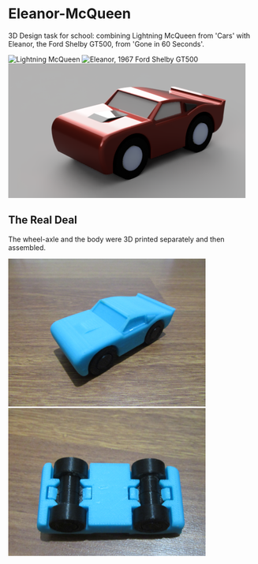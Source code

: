 # Eleanor-McQueen
3D Design task for school: combining Lightning McQueen from 'Cars' with Eleanor, the Ford Shelby GT500, from 'Gone in 60 Seconds'.

<div height="100">
  <img alt="Lightning McQueen" src="https://upload.wikimedia.org/wikipedia/en/thumb/8/82/Lightning_McQueen.png/220px-Lightning_McQueen.png">

  <img alt="Eleanor, 1967 Ford Shelby GT500" src="https://upload.wikimedia.org/wikipedia/commons/thumb/f/f6/1967_Ford_Mustang_Shelby_GT-500_Eleanor.jpg/280px-1967_Ford_Mustang_Shelby_GT-500_Eleanor.jpg">

  <img alt="Render of final product" src="https://github.com/NoahLobbe/Eleanor-McQueen/blob/6846e4f1a7631a137385426fb9ac0a2351d3356d/Cloud%20render-Eleanor%20McQueen-cropped.png"> 
</div>



## The Real Deal
The wheel-axle and the body were 3D printed separately and then assembled.

<img alt="Isometric view" src="https://github.com/NoahLobbe/Eleanor-McQueen/blob/596fbea87e782323d0a6017aad583d2422696efb/Eleanor%20McQueen-printed-isometric.JPG" height="300"/> <img alt="Underside view" src="https://github.com/NoahLobbe/Eleanor-McQueen/blob/596fbea87e782323d0a6017aad583d2422696efb/Eleanor%20McQueen-printed-underside.JPG" height="300" />
